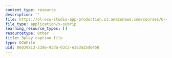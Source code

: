 ```yaml
---
content_type: resource
description: ''
file: https://ol-ocw-studio-app-production.s3.amazonaws.com/courses/6-451-principles-of-digital-communication-ii-spring-2005/86039a1323a693da03c2e363a25d0458_d_Mg_JnnevU.srt
file_type: application/x-subrip
learning_resource_types: []
resourcetype: Other
title: 3play caption file
type: OCWFile
uid: 86039a13-23a6-93da-03c2-e363a25d0458
---
```

